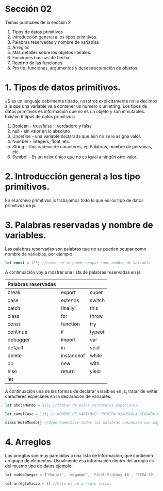# Sección 02
Temas puntuales de la sección 2
1. Tipos de datos primitivos
2. Introducción general a los tipos primitivos.
3. Palabras reservadas y nombre de variables
4. Arreglos
5. Más detalles sobre los objetos literales.
6. Funciones basicas de flecha
7. Retorno de las funciones
8. Pro tip: funciones, argumentos y desestructuración de objetos.

# 1. Tipos de datos primitivos.
JS es un lenguaje debilmente tipado, nosotros explicitamente no le decimos a js que una variable va a contener un numero o un string.
Los tipos de datos primitivos es información que no es un objeto y son inmutables.
Existen 6 tipos de datos primitivos:
1. Boolean - true/false :: verdadero y false
2. null - sin valor en lo absoluto
3. Undefine - una variable declarada que aún no se le asigna valor.
4. Number - integers, float, etc.
5. String - Una cadena de caracteres, ej: Palabras, nombre de personas, etc.
6. Symbol - Es un valor único que no es igual a ningún otro valor.

# 2. Introducción general a los tipo primitivos.
En el archivo primitivos.js trabajamos todo lo que es los tipo de datos primitivos de js.

# 3. Palabras reservadas y nombre de variables.
Las palabras reservadas son palabras que no se pueden ocupar como nombre de variablas, por ejemplo 
```js
let const = 123; //const no se puede ocupar como nombre de variable
```
A continuación voy a mostrar una lista de palabras reservadas en js:

|Palabras reservadas|||
|-------|--------|------------|
|break|export|super|
|case|extends|switch|
|catch|finally|this|
|class|for|throw|
|const|function|try
|continue|if|typeof
|debugger|import|var
|default|in|void
|delete|instanceof|while
|do|new|with
|else|return|yield
|let||

A continuación una de las formas de declarar varaibles en js, tratar de evitar caracteres especiales en la declaracion de variables.

```js
let $holaMundo = 123; //tratar de eviar caracteres especiales.

let camelCase = 123; // NOMBRE DE VARIABLES PRIMERA MINUSCULA SEGUNDA PALABRA MAYUSCUAL

class HolaMundo{} //UpperCamelCase todas las palabras comienzan con mayusculas

```

# 4. Arreglos
Los arreglos son muy parecidos a una lista de información, que contienen un grupo de elementos.
Usualmente esa información dentro del arreglo es del musmo tipo de datos ejemple:
```js
let videoJuegos = ['Mario3', 'megaman', 'Final Fantasy IX', 'FIFA 20', 'A plage tale inocent'] // cuando vemos una declaracion de varaibles que comienze con [ y termine con ] es porque estamos tratando con un arreglo

let arregloVacio = [] //esto es un arreglo vacio.
```